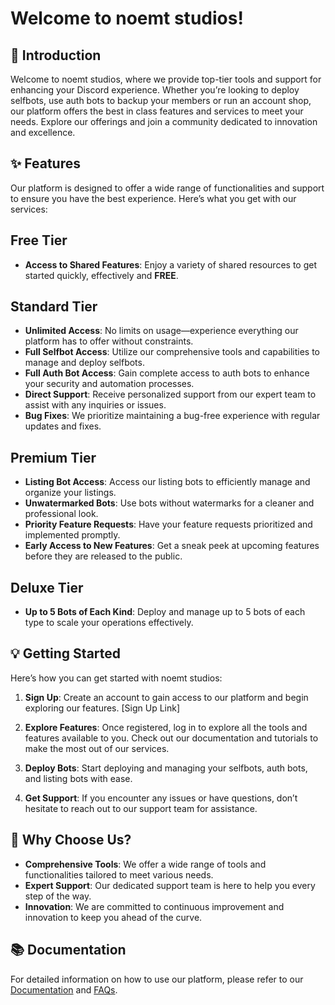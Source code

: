 # Welcome to noemt studios!

## 🚀 Introduction

Welcome to noemt studios, where we provide top-tier tools and support for enhancing your Discord experience. Whether you’re looking to deploy selfbots, use auth bots to backup your members or run an account shop, our platform offers the best in class features and services to meet your needs. Explore our offerings and join a community dedicated to innovation and excellence.

## ✨ Features

Our platform is designed to offer a wide range of functionalities and support to ensure you have the best experience. Here’s what you get with our services:

## Free Tier
- **Access to Shared Features**: Enjoy a variety of shared resources to get started quickly, effectively and <strong>FREE</strong>.

## Standard Tier
- **Unlimited Access**: No limits on usage—experience everything our platform has to offer without constraints.
- **Full Selfbot Access**: Utilize our comprehensive tools and capabilities to manage and deploy selfbots.
- **Full Auth Bot Access**: Gain complete access to auth bots to enhance your security and automation processes.
- **Direct Support**: Receive personalized support from our expert team to assist with any inquiries or issues.
- **Bug Fixes**: We prioritize maintaining a bug-free experience with regular updates and fixes.

## Premium Tier
- **Listing Bot Access**: Access our listing bots to efficiently manage and organize your listings.
- **Unwatermarked Bots**: Use bots without watermarks for a cleaner and professional look.
- **Priority Feature Requests**: Have your feature requests prioritized and implemented promptly.
- **Early Access to New Features**: Get a sneak peek at upcoming features before they are released to the public.

## Deluxe Tier
- **Up to 5 Bots of Each Kind**: Deploy and manage up to 5 bots of each type to scale your operations effectively.

## 💡 Getting Started

Here’s how you can get started with noemt studios:

1. **Sign Up**: Create an account to gain access to our platform and begin exploring our features. [Sign Up Link]

2. **Explore Features**: Once registered, log in to explore all the tools and features available to you. Check out our documentation and tutorials to make the most out of our services.

3. **Deploy Bots**: Start deploying and managing your selfbots, auth bots, and listing bots with ease.

4. **Get Support**: If you encounter any issues or have questions, don’t hesitate to reach out to our support team for assistance.

## 🌟 Why Choose Us?

- **Comprehensive Tools**: We offer a wide range of tools and functionalities tailored to meet various needs.
- **Expert Support**: Our dedicated support team is here to help you every step of the way.
- **Innovation**: We are committed to continuous improvement and innovation to keep you ahead of the curve.

## 📚 Documentation

For detailed information on how to use our platform, please refer to our [Documentation](#) and [FAQs](#).
